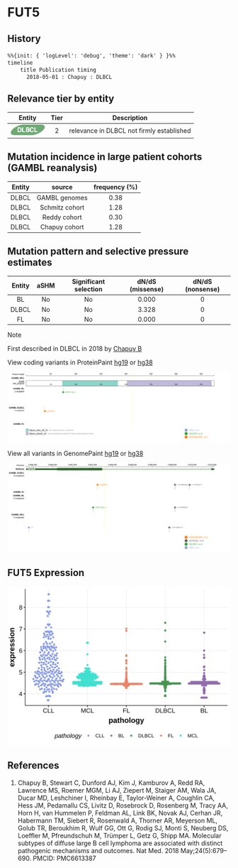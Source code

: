 # FUT5
## History
```mermaid
%%{init: { 'logLevel': 'debug', 'theme': 'dark' } }%%
timeline
    title Publication timing
      2018-05-01 : Chapuy : DLBCL
```
## Relevance tier by entity

|Entity|Tier|Description                              |
|:------:|:----:|-----------------------------------------|
|![DLBCL](images/icons/DLBCL_tier2.png) |2   |relevance in DLBCL not firmly established|

## Mutation incidence in large patient cohorts (GAMBL reanalysis)

|Entity|source        |frequency (%)|
|:------:|:--------------:|:-------------:|
|DLBCL |GAMBL genomes |0.38         |
|DLBCL |Schmitz cohort|1.28         |
|DLBCL |Reddy cohort  |0.30         |
|DLBCL |Chapuy cohort |1.28         |

## Mutation pattern and selective pressure estimates

|Entity|aSHM|Significant selection|dN/dS (missense)|dN/dS (nonsense)|
|:------:|:----:|:---------------------:|:----------------:|:----------------:|
|BL    |No  |No                   |0.000           |0               |
|DLBCL |No  |No                   |3.328           |0               |
|FL    |No  |No                   |0.000           |0               |


> [!NOTE]
> First described in DLBCL in 2018 by [Chapuy B](https://pubmed.ncbi.nlm.nih.gov/29713087)


View coding variants in ProteinPaint [hg19](https://morinlab.github.io/LLMPP/GAMBL/FUT5_protein.html)  or [hg38](https://morinlab.github.io/LLMPP/GAMBL/FUT5_protein_hg38.html)

![image](images/proteinpaint/FUT5_NM_002034.svg)

View all variants in GenomePaint [hg19](https://morinlab.github.io/LLMPP/GAMBL/FUT5.html)  or [hg38](https://morinlab.github.io/LLMPP/GAMBL/FUT5_hg38.html)

![image](images/proteinpaint/FUT5.svg)
## FUT5 Expression
![image](images/gene_expression/FUT5_by_pathology.svg)
<!-- ORIGIN: chapuyMolecularSubtypesDiffuse2018b -->
<!-- DLBCL: chapuyMolecularSubtypesDiffuse2018b -->
## References
1.  Chapuy B, Stewart C, Dunford AJ, Kim J, Kamburov A, Redd RA, Lawrence MS, Roemer MGM, Li AJ, Ziepert M, Staiger AM, Wala JA, Ducar MD, Leshchiner I, Rheinbay E, Taylor-Weiner A, Coughlin CA, Hess JM, Pedamallu CS, Livitz D, Rosebrock D, Rosenberg M, Tracy AA, Horn H, van Hummelen P, Feldman AL, Link BK, Novak AJ, Cerhan JR, Habermann TM, Siebert R, Rosenwald A, Thorner AR, Meyerson ML, Golub TR, Beroukhim R, Wulf GG, Ott G, Rodig SJ, Monti S, Neuberg DS, Loeffler M, Pfreundschuh M, Trümper L, Getz G, Shipp MA. Molecular subtypes of diffuse large B cell lymphoma are associated with distinct pathogenic mechanisms and outcomes. Nat Med. 2018 May;24(5):679–690. PMCID: PMC6613387
